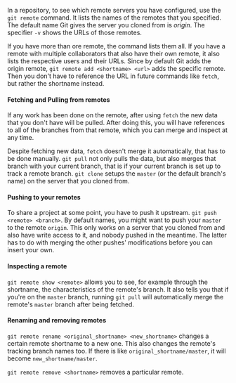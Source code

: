 In a repository, to see which remote servers you have configured, use the `git remote` command. It lists the names of the remotes that you specified. The default name Git gives the server you cloned from is *origin*. The specifier `-v` shows the URLs of those remotes.

If you have more than ore remote, the command lists them all. If you have a remote with multiple collaborators that also have their own remote, it also lists the respective users and their URLs. Since by default Git adds the origin remote, `git remote add <shortname> <url>` adds the specific remote. Then you don't have to reference the URL in future commands like `fetch`, but rather the shortname instead.

#### Fetching and Pulling from remotes

If any work has been done on the remote, after using `fetch` the new data that you don't have will be pulled. After doing this, you will have references to all of the branches from that remote, which you can merge and inspect at any time.

Despite fetching new data, `fetch` doesn't merge it automatically, that has to be done manually.  `git pull` not only pulls the data, but also merges that branch with your current branch, that is if your current branch is set up to track a remote branch. `git clone` setups the `master` (or the default branch's name) on the server that you cloned from.

#### Pushing to your remotes

To share a project at some point, you have to push it upstream. `git push <remote> <branch>`. By default names, you might want to push your `master` to the remote `origin`. This only works on a server that you cloned from and also have write access to it, and nobody pushed in the meantime. The latter has to do with merging the other pushes' modifications before you can insert your own.

#### Inspecting a remote

`git remote show <remote>` allows you to see, for example through the shortname, the characteristics of the remote's branch. It also tells you that if you're on the `master` branch, running `git pull` will automatically merge the remote's `master` branch after being fetched.

#### Renaming and removing remotes

`git remote rename <original_shortname> <new_shortname>` changes a certain remote shortname to a new one. This also changes the remote's tracking branch names too. If there is like `original_shortname/master`, it will become `new_shortname/master`.

`git remote remove <shortname>` removes a particular remote. 